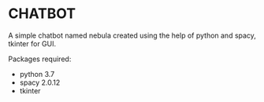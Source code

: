 # CHATBOT
A simple chatbot named nebula created using the help of python and spacy, tkinter for GUI.

Packages required:
<ul>
  <li>python 3.7 </li>
  <li>spacy 2.0.12 </li>
  <li> tkinter </li>
</ul>
